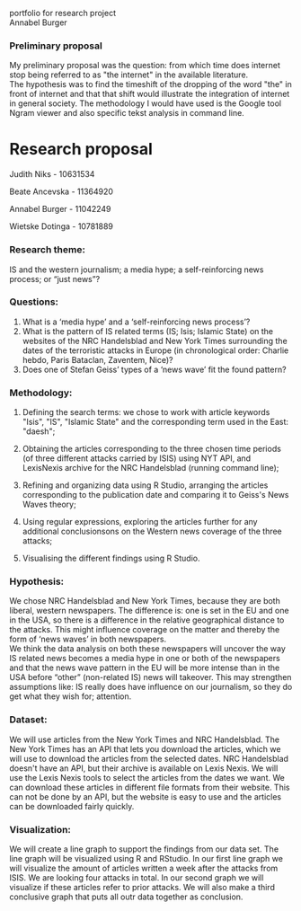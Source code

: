 portfolio for research project  
Annabel Burger

### Preliminary proposal 
My preliminary proposal was the question: 
from which time does internet stop being referred to as "the internet" in the available literature.  
The hypothesis was to find the timeshift of the dropping of the word "the" in front of internet and that that shift would illustrate the integration of internet in general society. 
The methodology I would have used is the Google tool Ngram viewer and also specific tekst analysis in command line.  

# Research proposal
Judith Niks - 10631534

Beate Ancevska - 11364920

Annabel Burger - 11042249

Wietske Dotinga - 10781889

### Research theme: 
IS and the western journalism; a media hype; a self-reinforcing news process; or “just news”?

### Questions:
1.	What is a ‘media hype’ and a ‘self-reinforcing news process’?
2.	What is the pattern of IS related terms (IS; Isis; Islamic State) on the websites of the NRC Handelsblad and New York Times surrounding the dates of the terroristic attacks in Europe (in chronological order: Charlie hebdo, Paris Bataclan, Zaventem, Nice)?
3.	Does one of Stefan Geiss’ types of a ‘news wave’ fit the found pattern? 


### Methodology:
1.	Defining the search terms: we chose to work with article keywords "Isis", "IS", "Islamic State" and the corresponding term used in the East: "daesh";
2.	Obtaining the articles corresponding to the three chosen time periods (of three different attacks carried by ISIS) using NYT API, and LexisNexis archive for the NRC Handelsblad (running command line);

3. Refining and organizing data using R Studio, arranging the articles corresponding to the publication date and comparing it to Geiss's News Waves theory;
4. Using regular expressions, exploring the articles further for any additional conclusionsons on the Western news coverage of the three attacks;
5. Visualising the different findings using R Studio.


### Hypothesis:
We chose NRC Handelsblad and New York Times, because they are both liberal, western newspapers. The difference is: one is set in the EU and one in the USA, so there is a difference in the relative geographical distance to the attacks. This might influence coverage on the matter and thereby the form of ‘news waves’ in both newspapers.  
We think the data analysis on both these newspapers will uncover the way IS related news becomes a media hype in one or both of the newspapers and that the news wave pattern in the EU will be more intense than in the USA before “other” (non-related IS) news will takeover. 
This may strengthen assumptions like: IS really does have influence on our journalism, so they do get what they wish for; attention. 


### Dataset:
We will use articles from the New York Times and NRC Handelsblad. The New York Times has an API that lets you download the articles, which we will use to download the articles from the selected dates. 
NRC Handelsblad doesn't have an API, but their archive is available on Lexis Nexis. We will use the Lexis Nexis tools to select the articles from the dates we want. We can download these articles in different file formats from their website. This can not be done by an API, but the website is easy to use and the articles can be downloaded fairly quickly.


### Visualization:
We will create a line graph to support the findings from our data set. The line graph will be visualized using R and RStudio.
In our first line graph we will visualize the amount of articles written a week after the attacks from ISIS. We are looking four attacks in total. In our second graph we will visualize if these articles refer to prior attacks. We will also make a third conclusive graph that puts all outr data together as conclusion. 
